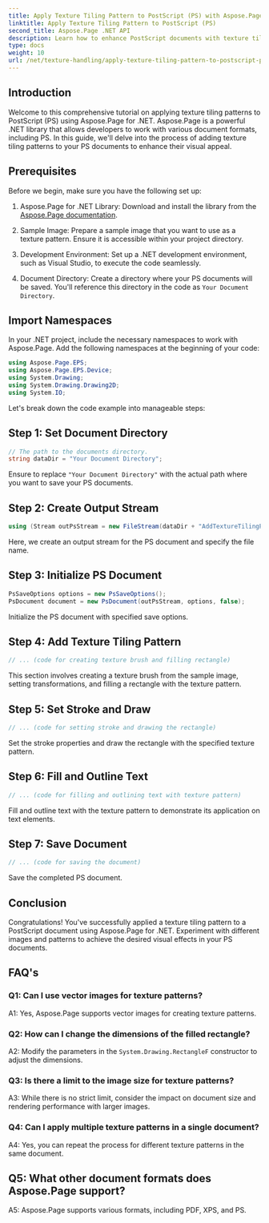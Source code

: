 ```yaml
---
title: Apply Texture Tiling Pattern to PostScript (PS) with Aspose.Page
linktitle: Apply Texture Tiling Pattern to PostScript (PS)
second_title: Aspose.Page .NET API
description: Learn how to enhance PostScript documents with texture tiling patterns using Aspose.Page for .NET. Follow our step-by-step guide for stunning visual effects.
type: docs
weight: 10
url: /net/texture-handling/apply-texture-tiling-pattern-to-postscript-ps/
---
```

## Introduction

Welcome to this comprehensive tutorial on applying texture tiling patterns to PostScript (PS) using Aspose.Page for .NET. Aspose.Page is a powerful .NET library that allows developers to work with various document formats, including PS. In this guide, we'll delve into the process of adding texture tiling patterns to your PS documents to enhance their visual appeal.

## Prerequisites

Before we begin, make sure you have the following set up:

1. Aspose.Page for .NET Library: Download and install the library from the [Aspose.Page documentation](https://reference.aspose.com/page/net/).

2. Sample Image: Prepare a sample image that you want to use as a texture pattern. Ensure it is accessible within your project directory.

3. Development Environment: Set up a .NET development environment, such as Visual Studio, to execute the code seamlessly.

4. Document Directory: Create a directory where your PS documents will be saved. You'll reference this directory in the code as `Your Document Directory`.

## Import Namespaces

In your .NET project, include the necessary namespaces to work with Aspose.Page. Add the following namespaces at the beginning of your code:

```csharp
using Aspose.Page.EPS;
using Aspose.Page.EPS.Device;
using System.Drawing;
using System.Drawing.Drawing2D;
using System.IO;
```

Let's break down the code example into manageable steps:

## Step 1: Set Document Directory

```csharp
// The path to the documents directory.
string dataDir = "Your Document Directory";
```

Ensure to replace `"Your Document Directory"` with the actual path where you want to save your PS documents.

## Step 2: Create Output Stream

```csharp
using (Stream outPsStream = new FileStream(dataDir + "AddTextureTilingPattern_outPS.ps", FileMode.Create))
```

Here, we create an output stream for the PS document and specify the file name.

## Step 3: Initialize PS Document

```csharp
PsSaveOptions options = new PsSaveOptions();
PsDocument document = new PsDocument(outPsStream, options, false);
```

Initialize the PS document with specified save options.

## Step 4: Add Texture Tiling Pattern

```csharp
// ... (code for creating texture brush and filling rectangle)
```

This section involves creating a texture brush from the sample image, setting transformations, and filling a rectangle with the texture pattern.

## Step 5: Set Stroke and Draw

```csharp
// ... (code for setting stroke and drawing the rectangle)
```

Set the stroke properties and draw the rectangle with the specified texture pattern.

## Step 6: Fill and Outline Text

```csharp
// ... (code for filling and outlining text with texture pattern)
```

Fill and outline text with the texture pattern to demonstrate its application on text elements.

## Step 7: Save Document

```csharp
// ... (code for saving the document)
```

Save the completed PS document.

## Conclusion

Congratulations! You've successfully applied a texture tiling pattern to a PostScript document using Aspose.Page for .NET. Experiment with different images and patterns to achieve the desired visual effects in your PS documents.

## FAQ's

### Q1: Can I use vector images for texture patterns?

A1: Yes, Aspose.Page supports vector images for creating texture patterns.

### Q2: How can I change the dimensions of the filled rectangle?

A2: Modify the parameters in the `System.Drawing.RectangleF` constructor to adjust the dimensions.

### Q3: Is there a limit to the image size for texture patterns?

A3: While there is no strict limit, consider the impact on document size and rendering performance with larger images.

### Q4: Can I apply multiple texture patterns in a single document?

A4: Yes, you can repeat the process for different texture patterns in the same document.

## Q5: What other document formats does Aspose.Page support?

A5: Aspose.Page supports various formats, including PDF, XPS, and PS.
